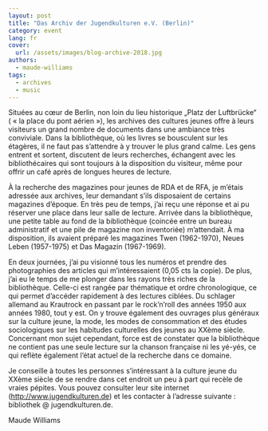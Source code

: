 ```yaml
---
layout: post
title: "Das Archiv der Jugendkulturen e.V. (Berlin)"
category: event
lang: fr
cover:
  url: /assets/images/blog-archive-2018.jpg
authors:
  - maude-williams
tags:
  - archives
  - music
---
```


Situées au cœur de Berlin, non loin du lieu historique „Platz der Luftbrücke“ ( « la place du pont aérien »), les archives des cultures jeunes offre à leurs visiteurs un grand nombre de documents dans une ambiance très conviviale. <!-- more --> Dans la bibliothèque, où les livres se bousculent sur les étagères, il ne faut pas s’attendre à y trouver le plus grand calme. Les gens entrent et sortent, discutent de leurs recherches, échangent avec les bibliothécaires qui sont toujours à la disposition du visiteur, même pour offrir un café après de longues heures de lecture.

À la recherche des magazines pour jeunes de RDA et de RFA, je m’étais adressée aux archives, leur demandant s’ils disposaient de certains magazines d’époque. En très peu de temps, j’ai reçu une réponse et ai pu réserver une place dans leur salle de lecture. Arrivée dans la bibliothèque, une petite table au fond de la bibliothèque (coincée entre un bureau administratif et une pile de magazine non inventoriée) m’attendait. À ma disposition, ils avaient préparé les magazines Twen (1962-1970), Neues Leben (1957-1975) et Das Magazin (1967-1969).

En deux journées, j’ai pu visionné tous les numéros et prendre des photographies des articles qui m’intéressaient (0,05 cts la copie). De plus, j’ai eu le temps de me plonger dans les rayons très riches de la bibliothèque. Celle-ci est rangée par thématique et ordre chronologique, ce qui permet d’accéder rapidement à des lectures ciblées. Du schlager allemand au Krautrock en passant par le rock’n’roll des années 1950 aux années 1980, tout y est. On y trouve également des ouvrages plus généraux sur la culture jeune, la mode, les modes de consommation et des études sociologiques sur les habitudes culturelles des jeunes au XXème siècle. Concernant mon sujet cependant, force est de constater que la bibliothèque ne contient pas une seule lecture sur la chanson française ni les yé-yés, ce qui reflète également l’état actuel de la recherche dans ce domaine.

Je conseille à toutes les personnes s’intéressant à la culture jeune du XXème siècle de se rendre dans cet endroit un peu à part qui recèle de vraies pépites. Vous pouvez consulter leur site internet (http://www.jugendkulturen.de) et les contacter à l’adresse suivante : bibliothek @ jugendkulturen.de.

Maude Williams
